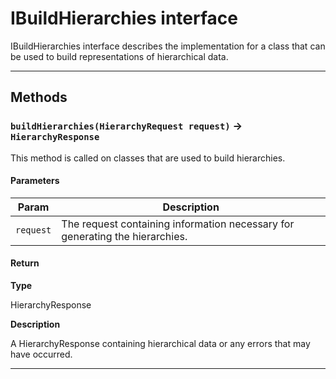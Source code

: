 # IBuildHierarchies interface

IBuildHierarchies interface describes the implementation for a class that can be used to build representations of hierarchical data.

---
## Methods
### `buildHierarchies(HierarchyRequest request)` → `HierarchyResponse`

This method is called on classes that are used to build hierarchies.

#### Parameters
|Param|Description|
|-----|-----------|
|`request` |  The request containing information necessary for generating the hierarchies. |

#### Return

**Type**

HierarchyResponse

**Description**

A HierarchyResponse containing hierarchical data or any errors that may have occurred.

---

